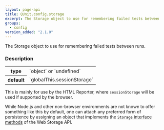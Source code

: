 ```yaml
---
layout: page-api
title: QUnit.config.storage
excerpt: The Storage object to use for remembering failed tests between runs.
groups:
  - config
version_added: "2.1.0"
---
```


The Storage object to use for remembering failed tests between runs.

### Description

<table>
<tr>
  <th>type</th>
  <td markdown="span">`object` or `undefined`</td>
</tr>
<tr>
  <th>default</th>
  <td markdown="span">`globalThis.sessionStorage`</td>
</tr>
</table>

This is mainly for use by the HTML Reporter, where `sessionStorage` will be used if supported by the browser.

While Node.js and other non-browser environments are not known to offer something like this by default, one can attach any preferred form of persistence by assigning an object that implements the [`Storage` interface methods](https://html.spec.whatwg.org/multipage/webstorage.html#the-storage-interface) of the Web Storage API.
